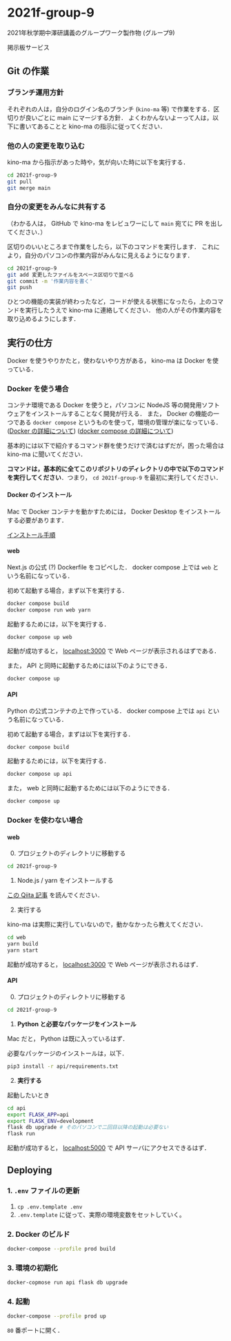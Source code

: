 # 2021f-group-9
2021年秋学期中澤研講義のグループワーク製作物 (グループ9)

掲示板サービス

## Git の作業
### ブランチ運用方針
それぞれの人は，自分のログイン名のブランチ (`kino-ma` 等) で作業をする．区切りが良いごとに main にマージする方針．
よくわかんないよーって人は，以下に書いてあることと kino-ma の指示に従ってください．

### 他の人の変更を取り込む
kino-ma から指示があった時や，気が向いた時に以下を実行する．

```sh
cd 2021f-group-9
git pull
git merge main
```

### 自分の変更をみんなに共有する
（わかる人は， GitHub で kino-ma をレビュワーにして `main` 宛てに PR を出してください．）

区切りのいいところまで作業をしたら，以下のコマンドを実行します．
これにより，自分のパソコンの作業内容がみんなに見えるようになります．

```sh
cd 2021f-group-9
git add 変更したファイルをスペース区切りで並べる
git commit -m '作業内容を書く'
git push
```

ひとつの機能の実装が終わったなど，コードが使える状態になったら，上のコマンドを実行したうえで kino-ma に連絡してください．
他の人がその作業内容を取り込めるようにします．

## 実行の仕方
Docker を使うやりかたと，使わないやり方がある， kino-ma は Docker を使っている．

### Docker を使う場合
コンテナ環境である Docker を使うと，パソコンに NodeJS 等の開発用ソフトウェアをインストールすることなく開発が行える．
また， Docker の機能の一つである `docker compose` というものを使って，環境の管理が楽になっている．
([Docker の詳細について](https://knowledge.sakura.ad.jp/13265/))
([docker compose の詳細について](https://knowledge.sakura.ad.jp/16862/))

基本的には以下で紹介するコマンド群を使うだけで済むはずだが，困った場合は kino-ma に聞いてください．

**コマンドは，基本的に全てこのリポジトリのディレクトリの中で以下のコマンドを実行してください**．つまり， `cd 2021f-group-9` を最初に実行してください．

#### Docker のインストール
Mac で Docker コンテナを動かすためには， Docker Desktop をインストールする必要があります．

[インストール手順](https://sukkiri.jp/technologies/virtualizers/docker/docker-mac_install.html)

#### web
Next.js の公式 (?) Dockerfile をコピペした． docker compose 上では `web` という名前になっている．

初めて起動する場合，まず以下を実行する．

```sh
docker compose build
docker compose run web yarn
```

起動するためには，以下を実行する．

```sh
docker compose up web
```

起動が成功すると， [localhost:3000](http://localhost:3000) で Web ページが表示されるはずである．

また， API と同時に起動するためには以下のようにできる．

```sh
docker compose up
```

#### API
Python の公式コンテナの上で作っている． docker compose 上では `api` という名前になっている．

初めて起動する場合，まずは以下を実行する．

```sh
docker compose build
```

起動するためには，以下を実行する．

```sh
docker compose up api
```

また， web と同時に起動するためには以下のようにできる．

```sh
docker compose up
```

### Docker を使わない場合

#### web
0. プロジェクトのディレクトリに移動する

```sh
cd 2021f-group-9
```

1. Node.js / yarn をインストールする

[この Qiita 記事](https://qiita.com/suisui654/items/1b89446e03991c7c2c3d) を読んでください．

2. 実行する

kino-ma は実際に実行していないので，動かなかったら教えてください．

```sh
cd web
yarn build
yarn start
```

起動が成功すると， [localhost:3000](http://localhost:3000) で Web ページが表示されるはず．

#### API
0. プロジェクトのディレクトリに移動する

```sh
cd 2021f-group-9
```

1. **Python と必要なパッケージをインストール**

Mac だと， Python は既に入っているはず．

必要なパッケージのインストールは，以下．

```sh
pip3 install -r api/requirements.txt
```

2. **実行する**

起動したいとき

```sh
cd api
export FLASK_APP=api
export FLASK_ENV=development
flask db upgrade # そのパソコンで二回目以降の起動は必要ない
flask run
```

起動が成功すると， [localhost:5000](http://localhost:5000) で API サーバにアクセスできるはず．

## Deploying
### 1. `.env` ファイルの更新
1. `cp .env.template .env`
2. `.env.template` に従って、実際の環境変数をセットしていく。

### 2. Docker のビルド
```sh
docker-compose --profile prod build
```

### 3. 環境の初期化
```sh
docker-copmose run api flask db upgrade
```

### 4. 起動
```sh
docker-compose --profile prod up
```

`80` 番ポートに開く．